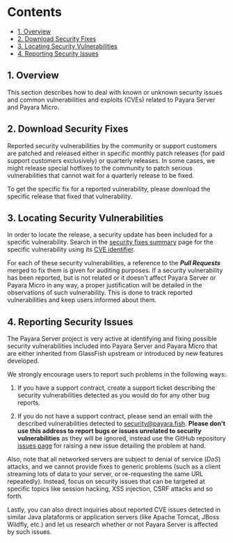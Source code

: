 # Contents

* [1. Overview](#1-overview)
* [2. Download Security Fixes](#2-download-security-fixes)
* [3. Locating Security Vulnerabilities](#3-locating-security-vulnerabilities)
* [4. Reporting Security Issues](#4-reporting-security-issues)

## 1. Overview

This section describes how to deal with known or unknown security issues and common vulnerabilities and exploits \(CVEs\) related to Payara Server and Payara Micro.

## 2. Download Security Fixes

Reported security vulnerabilities by the community or support customers are patched and released either in specific monthly patch releases \(for paid support customers exclusively\) or quarterly releases. In some cases, we might release special hotfixes to the community to patch serious vulnerabilities that cannot wait for a quarterly release to be fixed. 

To get the specific fix for a reported vulnerability, please download the specific release that fixed that vulnerability.

## 3. Locating Security Vulnerabilities

In order to locate the release, a security update has been included for a specific vulnerability. Search in the [security fixes summary](/release-notes/security-fix-list.md) page for the specific vulnerability using its [CVE identifier](https://cve.mitre.org/cve/identifiers/).

For each of these security vulnerabilities, a reference to the _**Pull Requests**_ merged to fix them is given for auditing purposes. If a security vulnerability has been reported, but is not related or it doesn't affect Payara Server or Payara Micro in any way, a proper justification will be detailed in the observations of such vulnerability. This is done to track reported vulnerabilities and keep users informed about them.

## 4. Reporting Security Issues
The Payara Server project is very active at identifying and fixing possible security vulnerabilities included into Payara Server and Payara Micro that are either inherited from GlassFish upstream or introduced by new features developed.

We strongly encourage users to report such problems in the following ways:

1. If you have a support contract, create a support ticket describing the security vulnerabilities detected as you would do for any other bug reports.

2. If you do not have a support contract, please send an email with the described vulnerabilities detected to [security@payara.fish](/mailto:security@payara.fish). **Please don't use this address to report bugs or issues unrelated to security vulnerabilities** as they will be ignored, instead use the GitHub repository [issues page](https://github.com/payara/Payara/issues) for raising a new issue detailing the problem at hand.

Also, note that all networked servers are subject to denial of service \(_DoS_\) attacks, and we cannot provide fixes to generic problems \(such as a client streaming lots of data to your server, or re-requesting the same URL repeatedly\). Instead, focus on security issues that can be targeted at specific topics like session hacking, XSS injection, CSRF attacks and so forth.

Lastly, you can also direct inquiries about reported CVE issues detected in similar Java plataforms or application servers \(like Apache Tomcat,  JBoss Wildfly, etc.\) and let us research whether  or not Payara Server is affected by such issues.

